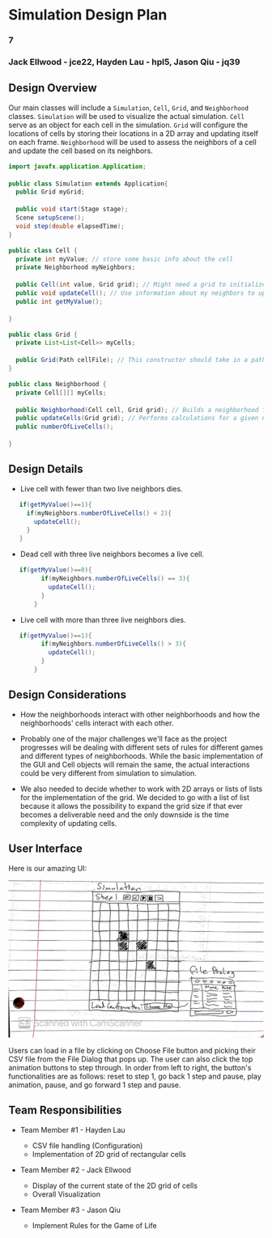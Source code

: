 # Simulation Design Plan
### 7
### Jack Ellwood - jce22, Hayden Lau - hpl5, Jason Qiu - jq39


## Design Overview

Our main classes will include a `Simulation`, `Cell`, `Grid`, and `Neighborhood` classes. `Simulation`
will be used to visualize the actual simulation.  `Cell` serve as an object for each cell in the
simulation. `Grid` will configure the locations of cells by storing their locations in a 2D array and
updating itself on each frame. `Neighborhood` will be used to assess the neighbors of a cell and update
the cell based on its neighbors.

```java
import javafx.application.Application;

public class Simulation extends Application{
  public Grid myGrid;

  public void start(Stage stage);
  Scene setupScene();
  void step(double elapsedTime);
}
```

```java
public class Cell {
  private int myValue; // store some basic info about the cell
  private Neighborhood myNeighbors;
  
  public Cell(int value, Grid grid); // Might need a grid to initialize its neighbors
  public void updateCell(); // Use information about my neighbors to update myself
  public int getMyValue();

}
```

```java
public class Grid {
  private List<List<Cell>> myCells;

  public Grid(Path cellFile); // This constructor should take in a path to the csv file, doesn't necessarily have to be a String
}
```

```java
public class Neighborhood {
  private Cell[][] myCells;

  public Neighborhood(Cell cell, Grid grid); // Builds a neighborhood for a given cell
  public updateCells(Grid grid); // Performs calculations for a given neighborhood and updates a grid
  public numberOfLiveCells();

}
```

## Design Details


 * Live cell with fewer than two live neighbors dies.
 ```java
    if(getMyValue()==1){
      if(myNeighbors.numberOfLiveCells() < 2){
        updateCell();
      }   
    }
 ```

* Dead cell with three live neighbors becomes a live cell.
 ```java
    if(getMyValue()==0){
          if(myNeighbors.numberOfLiveCells() == 3){
            updateCell();
          }   
        }
 ```

* Live cell with more than three live neighbors dies.
 ```java
    if(getMyValue()==1){
          if(myNeighbors.numberOfLiveCells() > 3){
            updateCell();
          }   
        }
 ```

## Design Considerations

   * How the neighborhoods interact with other neighborhoods and how the neighborhoods' cells interact with each other.

   * Probably one of the major challenges we'll face as the project progresses will be dealing with different
    sets of rules for different games and different types of neighborhoods.  While the basic implementation
    of the GUI and Cell objects will remain the same, the actual interactions could be very different
    from simulation to simulation.
 
   * We also needed to decide whether to work with 2D arrays or lists of lists for the implementation of the grid.
   We decided to go with a list of list because it allows the possibility to expand the grid size if that ever
   becomes a deliverable need and the only downside is the time complexity of updating cells.

## User Interface

Here is our amazing UI:

![sketch image](sketch_wireframe.jpg "UI Design")

Users can load in a file by clicking on Choose File button and picking their CSV file from the File
Dialog that pops up. The user can also click the top animation buttons to step through. In order from
left to right, the button's functionalities are as follows: reset to step 1, go back 1 step and pause, play
animation, pause, and go forward 1 step and pause.



## Team Responsibilities

 * Team Member #1 - Hayden Lau
    * CSV file handling (Configuration)
    * Implementation of 2D grid of rectangular cells
    
 * Team Member #2 - Jack Ellwood
    * Display of the current state of the 2D grid of cells
    * Overall Visualization
     
 * Team Member #3 - Jason Qiu
    * Implement Rules for the Game of Life